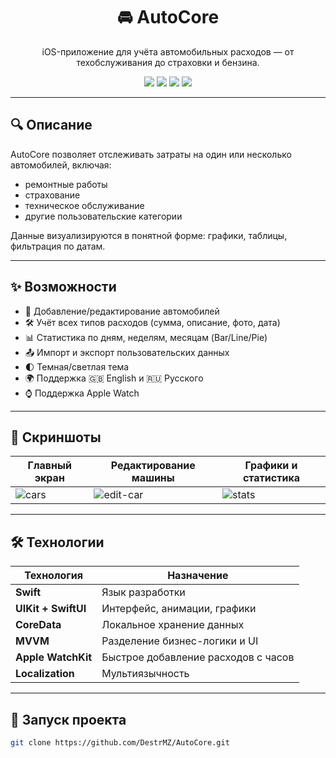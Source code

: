 <h1 align="center">🚘 AutoCore</h1>

<p align="center">
  iOS-приложение для учёта автомобильных расходов — от техобслуживания до страховки и бензина.
</p>

<p align="center">
  <img src="https://img.shields.io/badge/Swift-5.9-orange?style=flat&logo=swift" />
  <img src="https://img.shields.io/badge/iOS-16+-blue?style=flat&logo=apple" />
  <img src="https://img.shields.io/badge/UIKit%20%2B%20SwiftUI-supported-green" />
  <img src="https://img.shields.io/badge/Architecture-MVVM-purple" />
</p>

---

## 🔍 Описание

AutoCore позволяет отслеживать затраты на один или несколько автомобилей, включая:
- ремонтные работы
- страхование
- техническое обслуживание
- другие пользовательские категории

Данные визуализируются в понятной форме: графики, таблицы, фильтрация по датам.

---

## ✨ Возможности

- 🚗 Добавление/редактирование автомобилей
- 🛠 Учёт всех типов расходов (сумма, описание, фото, дата)
- 📊 Статистика по дням, неделям, месяцам (Bar/Line/Pie)
- 📤 Импорт и экспорт пользовательских данных
- 🌓 Темная/светлая тема
- 🌍 Поддержка 🇬🇧 English и 🇷🇺 Русского
- ⌚️ Поддержка Apple Watch

---

## 📸 Скриншоты

| Главный экран | Редактирование машины | Графики и статистика |
|---------------|------------------------|------------------------|
| ![cars](https://github.com/user-attachments/assets/21170abd-4eed-4ee7-9ea6-230b89051083) | ![edit-car](https://github.com/user-attachments/assets/2742cfa5-a434-4e1e-90d1-06d71afdc36a) | ![stats](https://github.com/user-attachments/assets/faa8de89-8be2-4b42-98ff-785286d1d01a) |

---

## 🛠 Технологии

| Технология     | Назначение                          |
|----------------|-------------------------------------|
| **Swift**      | Язык разработки                     |
| **UIKit + SwiftUI** | Интерфейс, анимации, графики       |
| **CoreData**   | Локальное хранение данных           |
| **MVVM**       | Разделение бизнес-логики и UI       |
| **Apple WatchKit** | Быстрое добавление расходов с часов |
| **Localization** | Мультиязычность                    |

---

## 🚀 Запуск проекта

```bash
git clone https://github.com/DestrMZ/AutoCore.git
